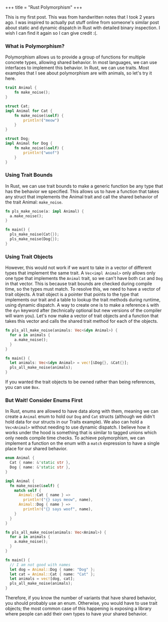 +++
title = "Rust Polymorphism"
+++

This is my first post. This was from handwritten notes that I took 2 years ago.
I was inspired to actually put stuff online from someone's similar post about
static and dynamic dispatch in Rust with detailed binary inspection. I wish I
can find it again so I can give credit :(. 

### What is Polymorphism?

Polymorphism allows us to provide a group of functions for multiple concrete
types, allowing shared behavior. In most languages, we can use interfaces to
implement this behavior. In Rust, we can use traits. Most examples that I see
about polymorphism are with animals, so let's try it here.

```rust
trait Animal {
    fn make_noise();
}

struct Cat;
impl Animal for Cat {
    fn make_noise(&self) {
        println!("meow")
    }
}

struct Dog;
impl Animal for Dog {
    fn make_noise(&self) {
        println!("woof")
    }
}
```

### Using Trait Bounds

In Rust, we can use trait bounds to make a generic function be any type that
has the behavior we specified. This allows us to have a function that takes any
struct that implements the Animal trait and call the shared behavior of the
trait Animal: `make_noise`.

```rust
fn pls_make_noise(a: impl Animal) {
  a.make_noise();
}

fn main() {
  pls_make_noise(Cat{});
  pls_make_noise(Dog{});
}
```

### Using Trait Objects

However, this would not work if we want to take in a vector of different types
that implement the same trait. A `Vec<impl Animal>` only allows only one type
that implements the `Animal` trait, so we can't have both `Cat` and `Dog` in that
vector. This is because trait bounds are checked during compile time, so the
types must match. To resolve this, we need to have a vector of trait objects. A
trait object is a pointer that points to the type that implements our trait and
a table to lookup the trait methods during runtime, using dynamic dispatch. A
way to create one is to make a reference `&` with the `dyn` keyword after
(technically optional but new versions of the compiler will warn you). Let's
now make a vector of trait objects and a function that takes this vector and
calls the shared trait method for each of the objects.

```rust
fn pls_all_make_noise(animals: Vec<&dyn Animal>) {
  for a in animals {
    a.make_noise();
  }
}

fn main() {
  let animals: Vec<&dyn Animal> = vec![&Dog{}, &Cat{}];
  pls_all_make_noise(animals);
}
```

If you wanted the trait objects to be owned rather than being references, you
can use `Box`.

### But Wait! Consider Enums First

In Rust, enums are allowed to have data along with them, meaning we can create
a `Animal` enum to hold our `Dog` and `Cat` structs (although we didn't hold
data for our structs in our Traits example). We also can hold a `Vec<Animal>`
without needing to use dynamic dispatch. I believe how it works under the hood
is something that is similar to tagged unions which only needs compile time
checks. To achieve polymorphism, we can implement a function on the enum with a
`match` expression to have a single place for our shared behavior.

```rust
enum Animal {
  Cat { name: &'static str },
  Dog { name: &'static str },
}

impl Animal {
  fn make_noise(&self) {
    match self {
      Animal::Cat { name } =>
        println!("{} says meow", name),
      Animal::Dog { name } =>
        println!("{} says woof", name),
    }
  }
}

fn pls_all_make_noise(animals: Vec<Animal>) {
  for a in animals {
    a.make_noise();
  }
}

fn main() {
  // I am not good with names
  let dog = Animal::Dog { name: "Dog" };
  let cat = Animal::Cat { name: "Cat" };
  let animals = vec![dog, cat];
  pls_all_make_noise(animals);
}
```

Therefore, if you know the number of variants that have shared behavior, you
should probably use an enum. Otherwise, you would have to use trait objects;
the most common case of this happening is exposing a library where people can
add their own types to have your shared behavior.
